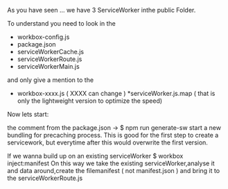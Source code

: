 As you have seen  ...  we have 3 ServiceWorker inthe public Folder.

To understand you need to  look in the   
* workbox-config.js
* package.json
* serviceWorkerCache.js
* serviceWorkerRoute.js
* serviceWorkerMain.js

and only give a mention  to the 
* workbox-xxxx.js ( XXXX  can change )
*serviceWorker.js.map  (  that is only the lightweight version to optimize the speed)


Now   lets start:

the comment from the package.json -> $  npm  run generate-sw 
start a new  bundling for precaching process. 
This  is good for the first step   to create a servicework, but everytime after  this would overwrite the first version.

If we wanna build up on an existing serviceWorker 
$ workbox inject:manifest
On this way we take the existing serviceWorker,analyse it and data around,create the filemanifest ( not manifest.json )
and bring it to the serviceWorkerRoute.js
